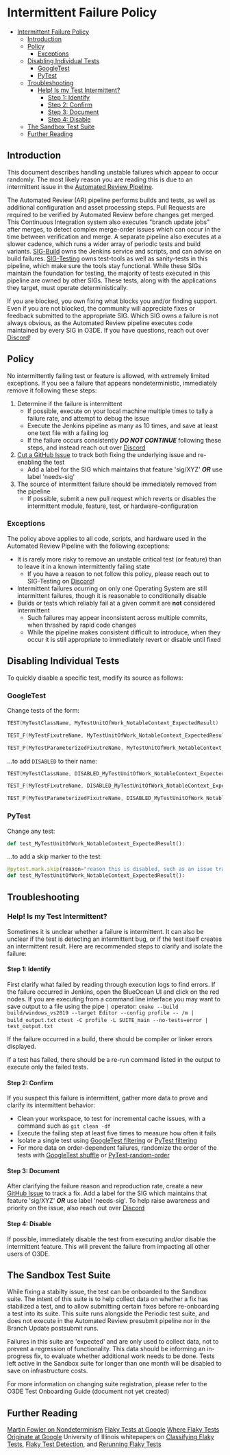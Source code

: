 # Intermittent Failure Policy

- [Intermittent Failure Policy](#intermittent-failure-policy)
  - [Introduction](#introduction)
  - [Policy](#policy)
    - [Exceptions](#exceptions)
  - [Disabling Individual Tests](#disabling-individual-tests)
    - [GoogleTest](#googletest)
    - [PyTest](#pytest)
  - [Troubleshooting](#troubleshooting)
    - [Help! Is my Test Intermittent?](#help-is-my-test-intermittent)
      - [Step 1: Identify](#step-1-identify)
      - [Step 2: Confirm](#step-2-confirm)
      - [Step 3: Document](#step-3-document)
      - [Step 4: Disable](#step-4-disable)
  - [The Sandbox Test Suite](#the-sandbox-test-suite)
  - [Further Reading](#further-reading)

## Introduction

This document describes handling unstable failures which appear to occur randomly. The most likely reason you are reading this is due to an intermittent issue in the [Automated Review Pipeline](https://jenkins.build.o3de.org/job/O3DE/).

The Automated Review (AR) pipeline performs builds and tests, as well as additional configuration and asset processing steps. Pull Requests are required to be verified by Automated Review before changes get merged. This Continuous Integration system also executes "branch update jobs" after merges, to detect complex merge-order issues which can occur in the time between verification and merge. A separate pipeline also executes at a slower cadence, which runs a wider array of periodic tests and build variants. [SIG-Build](https://github.com/o3de/sig-build/) owns the Jenkins service and scripts, and can advise on build failures. [SIG-Testing](https://github.com/o3de/sig-build/) owns test-tools as well as sanity-tests in this pipeline, which make sure the tools stay functional. While these SIGs maintain the foundation for testing, the majority of tests executed in this pipeline are owned by other SIGs. These tests, along with the applications they target, must operate deterministically.

If you are blocked, you own fixing what blocks you and/or finding support. Even if you are not blocked, the community will appreciate fixes or feedback submitted to the appropriate SIG. Which SIG owns a failure is not always obvious, as the Automated Review pipeline executes code maintained by every SIG in O3DE. If you have questions, reach out over [Discord](https://discord.gg/p3padwr58u)!

## Policy

No intermittently failing test or feature is allowed, with extremely limited exceptions. If you see a failure that appears nondeterministic, immediately remove it following these steps:

1. Determine if the failure is intermittent
   - If possible, execute on your local machine multiple times to tally a failure rate, and attempt to debug the issue
   - Execute the Jenkins pipeline as many as 10 times, and save at least one text file with a failing log
   - If the failure occurs consistently ***DO NOT CONTINUE*** following these steps, and instead reach out over [Discord](https://discord.gg/p3padwr58u)
2. [Cut a GitHub Issue](https://github.com/o3de/o3de/issues/new/choose) to track both fixing the underlying issue and re-enabling the test
   - Add a label for the SIG which maintains that feature 'sig/XYZ' ***OR*** use label 'needs-sig'
3. The source of intermittent failure should be immediately removed from the pipeline
   - If possible, submit a new pull request which reverts or disables the intermittent module, feature, test, or hardware-configuration

### Exceptions

The policy above applies to all code, scripts, and hardware used in the Automated Review Pipeline with the following exceptions:

- It is rarely more risky to remove an unstable critical test (or feature) than to leave it in a known intermittently failing state
  - If you have a reason to not follow this policy, please reach out to SIG-Testing on [Discord](https://discord.gg/p3padwr58u)!
- Intermittent failures ocurring on only one Operating System are still intermittent failures, though it is reasonable to conditionally disable
- Builds or tests which reliably fail at a given commit are **not** considered intermittent
  - Such failures may appear inconsistent across multiple commits, when thrashed by rapid code changes
  - While the pipeline makes consistent difficult to introduce, when they occur it is still appropriate to immediately revert or disable until fixed

## Disabling Individual Tests

To quickly disable a specific test, modify its source as follows:

### GoogleTest

Change tests of the form:

```cpp
TEST(MyTestClassName, MyTestUnitOfWork_NotableContext_ExpectedResult)

TEST_F(MyTestFixutreName, MyTestUnitOfWork_NotableContext_ExpectedResult)

TEST_P(MyTestParameterizedFixutreName, MyTestUnitOfWork_NotableContext_ExpectedResult)
```

...to add `DISABLED` to their name:

```cpp
TEST(MyTestClassName, DISABLED_MyTestUnitOfWork_NotableContext_ExpectedResult)

TEST_F(MyTestFixutreName, DISABLED_MyTestUnitOfWork_NotableContext_ExpectedResult)

TEST_P(MyTestParameterizedFixutreName, DISABLED_MyTestUnitOfWork_NotableContext_ExpectedResult)
```

### PyTest

Change any test:

```python
def test_MyTestUnitOfWork_NotableContext_ExpectedResult():
```

...to add a skip marker to the test:

```python
@pytest.mark.skip(reason="reason this is disabled, such as an issue tracked in GitHub")
def test_MyTestUnitOfWork_NotableContext_ExpectedResult():
```

## Troubleshooting

### Help! Is my Test Intermittent?

Sometimes it is unclear whether a failure is intermittent. It can also be unclear if the test is detecting an intermittent bug, or if the test itself creates an intermittent result. Here are recommended steps to clarify and isolate the failure:

#### Step 1: Identify

First clarify what failed by reading through execution logs to find errors. If the failure occurred in Jenkins, open the BlueOcean UI and click on the red nodes. If you are executing from a command line interface you may want to save output to a file using the pipe `|` operator:
`cmake --build build/windows_vs2019 --target Editor --config profile -- /m | build_output.txt`
`ctest -C profile -L SUITE_main --no-tests=error | test_output.txt`

If the failure occurred in a build, there should be compiler or linker errors displayed.

If a test has failed, there should be a re-run command listed in the output to execute only the failed tests.

#### Step 2: Confirm

If you suspect this failure is intermittent, gather more data to prove and clarify its intermittent behavior:

- Clean your workspace, to test for incremental cache issues, with a command such as `git clean -df`
- Execute the failing step at least five times to measure how often it fails
- Isolate a single test using [GoogleTest filtering](https://github.com/google/googletest/blob/master/docs/advanced.md#running-a-subset-of-the-tests) or [PyTest filtering](https://docs.pytest.org/en/6.2.x/usage.html#specifying-tests-selecting-tests)
- For more data on order-dependent failures, randomize the order of the tests with [GoogleTest shuffle](https://github.com/google/googletest/blob/master/docs/advanced.md#shuffling-the-tests) or [PyTest-random-order](https://github.com/jbasko/pytest-random-order)

#### Step 3: Document

After clarifying the failure reason and reproduction rate, create a new [GitHub Issue](https://github.com/o3de/o3de/issues/new/choose) to track a fix. Add a label for the SIG which maintains that feature 'sig/XYZ' ***OR*** use label 'needs-sig'. To help raise awareness and priority on the issue, also reach out over [Discord](https://discord.gg/p3padwr58u)

#### Step 4: Disable

If possible, immediately disable the test from executing and/or disable the intermittent feature. This will prevent the failure from impacting all other users of O3DE.

## The Sandbox Test Suite

While fixing a stabilty issue, the test can be onboarded to the Sandbox suite. The intent of this suite is to help collect data on whether a fix has stabilized a test, and to allow submitting certain fixes before re-onboarding a test into its suite. This suite runs alongside the Periodic test suite, and does not execute in the Automated Review presubmit pipeline nor in the Branch Update postsubmit runs.

Failures in this suite are 'expected' and are only used to collect data, not to prevent a regression of functionality. This data should be informing an in-progress fix, to evaluate whether additional work needs to be done. Tests left active in the Sandbox suite for longer than one month will be disabled to save on infrastructure costs.

For more information on changing suite registration, please refer to the O3DE Test Onboarding Guide (document not yet created)

## Further Reading

[Martin Fowler on Nondeterminism](https://martinfowler.com/articles/nonDeterminism.html)
[Flaky Tests at Google](https://testing.googleblog.com/2016/05/flaky-tests-at-google-and-how-we.html)
[Where Flaky Tests Originate at Google](https://testing.googleblog.com/2017/04/where-do-our-flaky-tests-come-from.html)
University of Illinois whitepapers on [Classifying Flaky Tests](http://mir.cs.illinois.edu/marinov/publications/LuoETAL14FlakyTestsAnalysis.pdf), [Flaky Test Detection](http://mir.cs.illinois.edu/marinov/publications/LamETAL20LongitudinalFlakyTests.pdf), and [Rerunning Flaky Tests](http://mir.cs.illinois.edu/marinov/publications/LamETAL20ManyFlakyTestsAreNDOD.pdf)
